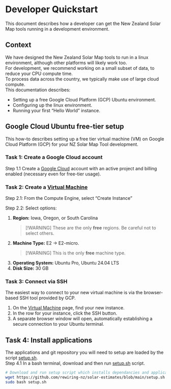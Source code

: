 # Developer Quickstart

This document describes how a developer can get the New Zealand Solar Map tools running in a development environment.

## Context

We have designed the New Zealand Solar Map tools to run in a linux environment, although other platforms will likely work too.  
For development, we recommend working on a small subset of data, to reduce your CPU compute time.  
To process data across the country, we typically make use of large cloud compute.  
This documentation describes:

* Setting up a free Google Cloud Platform (GCP) Ubuntu environment.  
* Configuring up the linux environment.  
* Running your first “Hello World” instance.

## Google Cloud Ubuntu free-tier setup

This how-to describes setting up a free tier virtual machine (VM) on Google Cloud Platform (GCP) for your NZ Solar Map Tool development.

### Task 1: Create a Google Cloud account

Step 1.1 Create a [Google Cloud](https://cloud.google.com/) account with an active project and billing enabled (necessary even for free-tier usage).

### Task 2: Create a [Virtual Machine](https://console.cloud.google.com/compute/instances) 

Step 2.1: From the Compute Engine, select “Create Instance”

Step 2.2: Select options:

1. **Region:** Iowa, Oregon, or South Carolina  
   > [!WARNING] These are the only **free** regions. Be careful not to select others.  
2. **Machine Type:** E2 \-\> E2-micro.  
   > [!WARNING]  This is the only **free** machine type.  
3. **Operating System:** Ubuntu Pro, Ubuntu 24.04 LTS  
4. **Disk Size:** 30 GB

### Task 3: Connect via SSH

The easiest way to connect to your new virtual machine is via the browser-based SSH tool provided by GCP.

1. On the [Virtual Machine](https://console.cloud.google.com/compute/instances) page, find your new instance.  
2. In the row for your instance, click the SSH button.  
3. A separate browser window will open, automatically establishing a secure connection to your Ubuntu terminal.

## Task 4: Install applications

The applications and git repository you will need to setup are loaded by the script [setup.sh](https://github.com/rewiring-nz/solar-estimates/blob/main/setup.sh).  
Step 4.1 In a bash terminal, download and then run [setup.sh](https://github.com/rewiring-nz/solar-estimates/blob/main/setup.sh) script.

```bash
# Download and run setup script which installs dependancies and applications and git repository 
wget https://github.com/rewiring-nz/solar-estimates/blob/main/setup.sh  
sudo bash setup.sh
```